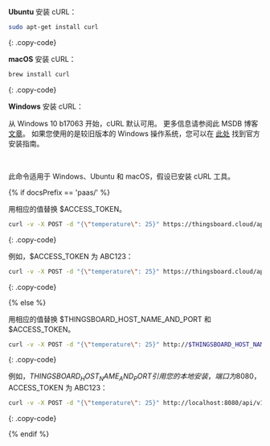 **Ubuntu** 安装 cURL：

```bash
sudo apt-get install curl
```
{: .copy-code}


**macOS** 安装 cURL：

```bash
brew install curl
```
{: .copy-code}

**Windows** 安装 cURL：

从 Windows 10 b17063 开始，cURL 默认可用。
更多信息请参阅此 MSDB 博客 [文章](https://blogs.msdn.microsoft.com/commandline/2018/01/18/tar-and-curl-come-to-windows/)。
如果您使用的是较旧版本的 Windows 操作系统，您可以在 [此处](https://curl.haxx.se/) 找到官方安装指南。

<br>

此命令适用于 Windows、Ubuntu 和 macOS，假设已安装 cURL 工具。

{% if docsPrefix == 'paas/' %}

用相应的值替换 $ACCESS_TOKEN。

```bash
curl -v -X POST -d "{\"temperature\": 25}" https://thingsboard.cloud/api/v1/$ACCESS_TOKEN/telemetry --header "Content-Type:application/json"
```
{: .copy-code}

例如，$ACCESS_TOKEN 为 ABC123：

```bash
curl -v -X POST -d "{\"temperature\": 25}" https://thingsboard.cloud/api/v1/ABC123/telemetry --header "Content-Type:application/json"
```
{: .copy-code}

{% else %}

用相应的值替换 $THINGSBOARD_HOST_NAME_AND_PORT 和 $ACCESS_TOKEN。

```bash
curl -v -X POST -d "{\"temperature\": 25}" http://$THINGSBOARD_HOST_NAME_AND_PORT/api/v1/$ACCESS_TOKEN/telemetry --header "Content-Type:application/json"
```
{: .copy-code}

例如，$THINGSBOARD_HOST_NAME_AND_PORT 引用您的本地安装，端口为 8080，$ACCESS_TOKEN 为 ABC123：

```bash
curl -v -X POST -d "{\"temperature\": 25}" http://localhost:8080/api/v1/ABC123/telemetry --header "Content-Type:application/json"
```
{: .copy-code}

{% endif %}